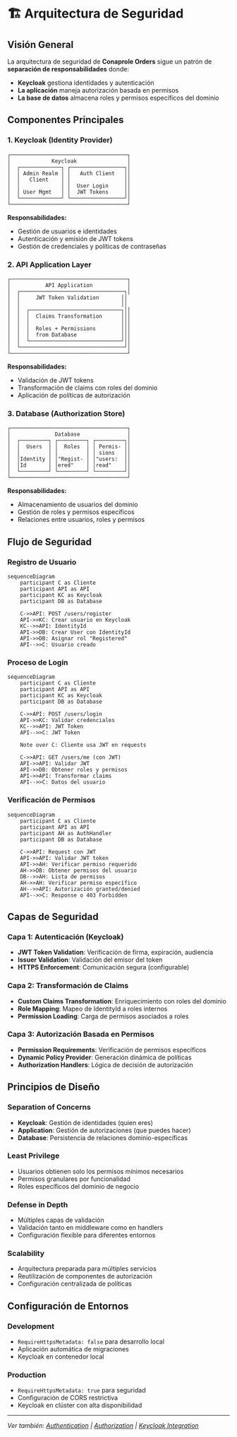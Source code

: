 # 🏗️ Arquitectura de Seguridad

## Visión General

La arquitectura de seguridad de **Conaprole Orders** sigue un patrón de **separación de responsabilidades** donde:

- **Keycloak** gestiona identidades y autenticación
- **La aplicación** maneja autorización basada en permisos
- **La base de datos** almacena roles y permisos específicos del dominio

## Componentes Principales

### 1. **Keycloak (Identity Provider)**
```
┌─────────────────────────────────────┐
│             Keycloak                │
│  ┌─────────────┐ ┌─────────────────┐│
│  │ Admin Realm │ │   Auth Client   ││
│  │   Client    │ │                 ││
│  │             │ │  User Login     ││
│  │ User Mgmt   │ │  JWT Tokens     ││
│  └─────────────┘ └─────────────────┘│
└─────────────────────────────────────┘
```

**Responsabilidades:**
- Gestión de usuarios e identidades
- Autenticación y emisión de JWT tokens
- Gestión de credenciales y políticas de contraseñas

### 2. **API Application Layer**
```
┌─────────────────────────────────────┐
│           API Application           │
│  ┌─────────────────────────────────┐│
│  │     JWT Token Validation       ││
│  │                                ││
│  │  ┌─────────────────────────────┐││
│  │  │  Claims Transformation      │││
│  │  │                             │││
│  │  │  Roles + Permissions        │││
│  │  │  from Database              │││
│  │  └─────────────────────────────┘││
│  └─────────────────────────────────┘│
└─────────────────────────────────────┘
```

**Responsabilidades:**
- Validación de JWT tokens
- Transformación de claims con roles del dominio
- Aplicación de políticas de autorización

### 3. **Database (Authorization Store)**
```
┌─────────────────────────────────────┐
│              Database               │
│  ┌─────────┐ ┌─────────┐ ┌─────────┐│
│  │  Users  │ │  Roles  │ │ Permis- ││
│  │         │ │         │ │ sions   ││
│  │Identity │ │"Regist- │ │"users:  ││
│  │Id       │ │ered"    │ │read"    ││
│  └─────────┘ └─────────┘ └─────────┘│
└─────────────────────────────────────┘
```

**Responsabilidades:**
- Almacenamiento de usuarios del dominio
- Gestión de roles y permisos específicos
- Relaciones entre usuarios, roles y permisos

## Flujo de Seguridad

### Registro de Usuario
```mermaid
sequenceDiagram
    participant C as Cliente
    participant API as API
    participant KC as Keycloak
    participant DB as Database

    C->>API: POST /users/register
    API->>KC: Crear usuario en Keycloak
    KC-->>API: IdentityId
    API->>DB: Crear User con IdentityId
    API->>DB: Asignar rol "Registered"
    API-->>C: Usuario creado
```

### Proceso de Login
```mermaid
sequenceDiagram
    participant C as Cliente
    participant API as API
    participant KC as Keycloak
    participant DB as Database

    C->>API: POST /users/login
    API->>KC: Validar credenciales
    KC-->>API: JWT Token
    API-->>C: JWT Token

    Note over C: Cliente usa JWT en requests

    C->>API: GET /users/me (con JWT)
    API->>API: Validar JWT
    API->>DB: Obtener roles y permisos
    API->>API: Transformar claims
    API-->>C: Datos del usuario
```

### Verificación de Permisos
```mermaid
sequenceDiagram
    participant C as Cliente
    participant API as API
    participant AH as AuthHandler
    participant DB as Database

    C->>API: Request con JWT
    API->>API: Validar JWT token
    API->>AH: Verificar permiso requerido
    AH->>DB: Obtener permisos del usuario
    DB-->>AH: Lista de permisos
    AH->>AH: Verificar permiso específico
    AH-->>API: Autorización granted/denied
    API-->>C: Response o 403 Forbidden
```

## Capas de Seguridad

### Capa 1: Autenticación (Keycloak)
- **JWT Token Validation**: Verificación de firma, expiración, audiencia
- **Issuer Validation**: Validación del emisor del token
- **HTTPS Enforcement**: Comunicación segura (configurable)

### Capa 2: Transformación de Claims
- **Custom Claims Transformation**: Enriquecimiento con roles del dominio
- **Role Mapping**: Mapeo de IdentityId a roles internos
- **Permission Loading**: Carga de permisos asociados a roles

### Capa 3: Autorización Basada en Permisos
- **Permission Requirements**: Verificación de permisos específicos
- **Dynamic Policy Provider**: Generación dinámica de políticas
- **Authorization Handlers**: Lógica de decisión de autorización

## Principios de Diseño

### Separation of Concerns
- **Keycloak**: Gestión de identidades (quien eres)
- **Application**: Gestión de autorizaciones (que puedes hacer)
- **Database**: Persistencia de relaciones dominio-específicas

### Least Privilege
- Usuarios obtienen solo los permisos mínimos necesarios
- Permisos granulares por funcionalidad
- Roles específicos del dominio de negocio

### Defense in Depth
- Múltiples capas de validación
- Validación tanto en middleware como en handlers
- Configuración flexible para diferentes entornos

### Scalability
- Arquitectura preparada para múltiples servicios
- Reutilización de componentes de autorización
- Configuración centralizada de políticas

## Configuración de Entornos

### Development
- `RequireHttpsMetadata: false` para desarrollo local
- Aplicación automática de migraciones
- Keycloak en contenedor local

### Production
- `RequireHttpsMetadata: true` para seguridad
- Configuración de CORS restrictiva
- Keycloak en clúster con alta disponibilidad

---

*Ver también: [Authentication](./authentication.md) | [Authorization](./authorization.md) | [Keycloak Integration](./keycloak-integration.md)*